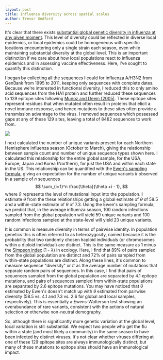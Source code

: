 ```yaml
---
layout: post
title: Influenza diversity across spatial scales
author: Trevor Bedford
---
```


It's clear that there exists [substantial global genetic diversity in influenza at any given moment](/blog/global-flu-diversity/).  This level of diversity could be reflected in diverse local epidemics, or local epidemics could be homogeneous with specific locations encountering only a single strain each season, even while maintaining substantial diversity at the global level. This is an important distinction if we care about how local populations react to influenza epidemics and in assessing vaccine effectiveness. Here, I've sought to quantify this distinction.

I began by collecting all the sequences I could for influenza A/H3N2 from GenBank from 1995 to 2011, keeping only sequences with complete dates. Because we're interested in functional diversity, I reduced this to only amino acid sequences from the HA1 protein and further reduced these sequences to 129 epitope sites following [Munoz and Deem (2005)](http://www.sciencedirect.com/science/article/pii/S0264410X0400636X). These epitope sites represent residues that when mutated often result in proteins that elicit a novel immune response, and hence mutations to these sites often provide a transmission advantage to the virus. I removed sequences which possessed gaps at any of these 129 sites, leaving a total of 8482 sequences to work from.

![](/images/blog/theta_by_scale.png)		

I next calculated the number of unique variants present for each Northern Hemisphere influenza season (October to March), giving the relationship between sample count and number of unique sequence types shown here. I calculated this relationship for the entire global sample, for the USA, Europe, Japan and Korea (Northern), for just the USA and within each state in the US.  This relationship can be quantified with the [Ewen's sampling formula](http://en.wikipedia.org/wiki/Ewens's_sampling_formula), giving an expectation for the number of unique variants <i>k</i> observed in a sample of <i>n</i> sequences 
$$ \sum_{i=1}^n \frac{\theta}{\theta +i - 1}, $$
where <i>&theta;</i> represents the level of mutational input into the population. I estimate <i>&theta;</i> from the these relationships getting a global estimate of <i>&theta;</i> of 58.5 and a within-state estimate of <i>&theta;</i> of 7.3.  Using the Ewen's sampling formula, we predict that, in the average influenza season, 100 random infections sampled from the global population will yield 59 unique variants and 100 random infections sampled at the state-level will yield 23 unique variants.

It is common is measure diversity in terms of pairwise identity.  In population genetics this is often referred to as heterozygosity, named because it is the probability that two randomly chosen haploid individuals (or chromosomes within a diploid individual) are distinct.  This is the same measure as 1 minus the [Simpson index](http://en.wikipedia.org/wiki/Diversity_index#Simpson_index) (1 - <i>&lambda;</i>) in ecology.  Here, I find that 89% of pairs sampled from the global population are distinct and 72% of pairs sampled from within-state populations are distinct.  Along these lines, it's common to measure sequence "diversity" or <i>&pi;</i> as the average number of mutations that separate random pairs of sequences.  In this case, I find that pairs of sequences sampled from the global population are separated by 4.1 epitope mutations, and pairs of sequences sampled from within-state populations are separated by 2.6 epitope mutations.  You may have noticed that <i>&theta;</i> estimated by Ewen's doesn't match up with <i>&theta;</i> estimated from pairwise diversity (58.5 vs. 4.1 and 7.3 vs. 2.6 for global and local samples, respectively).  This is essentially a Ewens-Watterson test showing an overabundance of rare variants, consistent with the actions of natural selection or otherwise non-neutral demography.

So, although there is significantly more genetic variation at the global level, local variation is still substantial.  We expect two people who get the flu within a state (and most likely a community) in the same season to have been infected by distinct viruses.  It's not clear whether viruses differing at one of these 129 epitope sites are always immunologically distinct, but many of these mutations to epitope sites should have an immunological impact.

